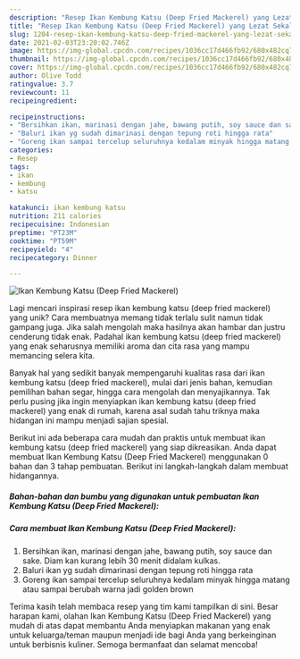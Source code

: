 ```yaml
---
description: "Resep Ikan Kembung Katsu (Deep Fried Mackerel) yang Lezat Sekali"
title: "Resep Ikan Kembung Katsu (Deep Fried Mackerel) yang Lezat Sekali"
slug: 1204-resep-ikan-kembung-katsu-deep-fried-mackerel-yang-lezat-sekali
date: 2021-02-03T23:20:02.746Z
image: https://img-global.cpcdn.com/recipes/1036cc17d466fb92/680x482cq70/ikan-kembung-katsu-deep-fried-mackerel-foto-resep-utama.jpg
thumbnail: https://img-global.cpcdn.com/recipes/1036cc17d466fb92/680x482cq70/ikan-kembung-katsu-deep-fried-mackerel-foto-resep-utama.jpg
cover: https://img-global.cpcdn.com/recipes/1036cc17d466fb92/680x482cq70/ikan-kembung-katsu-deep-fried-mackerel-foto-resep-utama.jpg
author: Olive Todd
ratingvalue: 3.7
reviewcount: 11
recipeingredient:

recipeinstructions:
- "Bersihkan ikan, marinasi dengan jahe, bawang putih, soy sauce dan sake. Diam kan kurang lebih 30 menit didalam kulkas."
- "Baluri ikan yg sudah dimarinasi dengan tepung roti hingga rata"
- "Goreng ikan sampai tercelup seluruhnya kedalam minyak hingga matang atau sampai berubah warna jadi golden brown"
categories:
- Resep
tags:
- ikan
- kembung
- katsu

katakunci: ikan kembung katsu 
nutrition: 211 calories
recipecuisine: Indonesian
preptime: "PT23M"
cooktime: "PT59M"
recipeyield: "4"
recipecategory: Dinner

---
```



![Ikan Kembung Katsu (Deep Fried Mackerel)](https://img-global.cpcdn.com/recipes/1036cc17d466fb92/680x482cq70/ikan-kembung-katsu-deep-fried-mackerel-foto-resep-utama.jpg)

Lagi mencari inspirasi resep ikan kembung katsu (deep fried mackerel) yang unik? Cara membuatnya memang tidak terlalu sulit namun tidak gampang juga. Jika salah mengolah maka hasilnya akan hambar dan justru cenderung tidak enak. Padahal ikan kembung katsu (deep fried mackerel) yang enak seharusnya memiliki aroma dan cita rasa yang mampu memancing selera kita.

Banyak hal yang sedikit banyak mempengaruhi kualitas rasa dari ikan kembung katsu (deep fried mackerel), mulai dari jenis bahan, kemudian pemilihan bahan segar, hingga cara mengolah dan menyajikannya. Tak perlu pusing jika ingin menyiapkan ikan kembung katsu (deep fried mackerel) yang enak di rumah, karena asal sudah tahu triknya maka hidangan ini mampu menjadi sajian spesial.




Berikut ini ada beberapa cara mudah dan praktis untuk membuat ikan kembung katsu (deep fried mackerel) yang siap dikreasikan. Anda dapat membuat Ikan Kembung Katsu (Deep Fried Mackerel) menggunakan 0 bahan dan 3 tahap pembuatan. Berikut ini langkah-langkah dalam membuat hidangannya.

<!--inarticleads1-->

##### Bahan-bahan dan bumbu yang digunakan untuk pembuatan Ikan Kembung Katsu (Deep Fried Mackerel):





<!--inarticleads2-->

##### Cara membuat Ikan Kembung Katsu (Deep Fried Mackerel):

1. Bersihkan ikan, marinasi dengan jahe, bawang putih, soy sauce dan sake. Diam kan kurang lebih 30 menit didalam kulkas.
1. Baluri ikan yg sudah dimarinasi dengan tepung roti hingga rata
1. Goreng ikan sampai tercelup seluruhnya kedalam minyak hingga matang atau sampai berubah warna jadi golden brown




Terima kasih telah membaca resep yang tim kami tampilkan di sini. Besar harapan kami, olahan Ikan Kembung Katsu (Deep Fried Mackerel) yang mudah di atas dapat membantu Anda menyiapkan makanan yang enak untuk keluarga/teman maupun menjadi ide bagi Anda yang berkeinginan untuk berbisnis kuliner. Semoga bermanfaat dan selamat mencoba!
